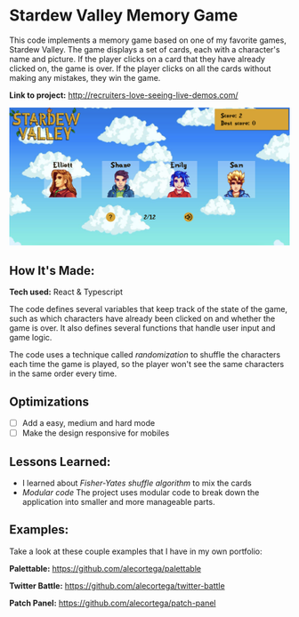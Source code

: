 # Stardew Valley Memory Game

This code implements a memory game based on one of my favorite games, Stardew Valley. The game displays a set of cards, each with a character's name and picture. If the player clicks on a card that they have already clicked on, the game is over. If the player clicks on all the cards without making any mistakes, they win the game.

**Link to project:** http://recruiters-love-seeing-live-demos.com/

![screenshot](screenshot.png)

## How It's Made:

**Tech used:** React & Typescript

The code defines several variables that keep track of the state of the game, such as which characters have already been clicked on and whether the game is over. It also defines several functions that handle user input and game logic.

The code uses a technique called *randomization* to shuffle the characters each time the game is played, so the player won't see the same characters in the same order every time.

## Optimizations

- [ ] Add a easy, medium and hard mode 
- [ ] Make the design responsive for mobiles

## Lessons Learned:

-  I learned about *Fisher-Yates shuffle algorithm* to mix the cards
- *Modular code* The project uses modular code to break down the application into smaller and more manageable parts.

## Examples:
Take a look at these couple examples that I have in my own portfolio:

**Palettable:** https://github.com/alecortega/palettable

**Twitter Battle:** https://github.com/alecortega/twitter-battle

**Patch Panel:** https://github.com/alecortega/patch-panel
